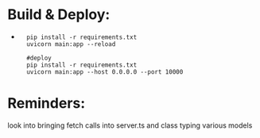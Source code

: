 # Build & Deploy:

* ```
    pip install -r requirements.txt
    uvicorn main:app --reload

    #deploy
    pip install -r requirements.txt
    uvicorn main:app --host 0.0.0.0 --port 10000
    ```

# Reminders:
look into bringing fetch calls into server.ts and class typing various models
